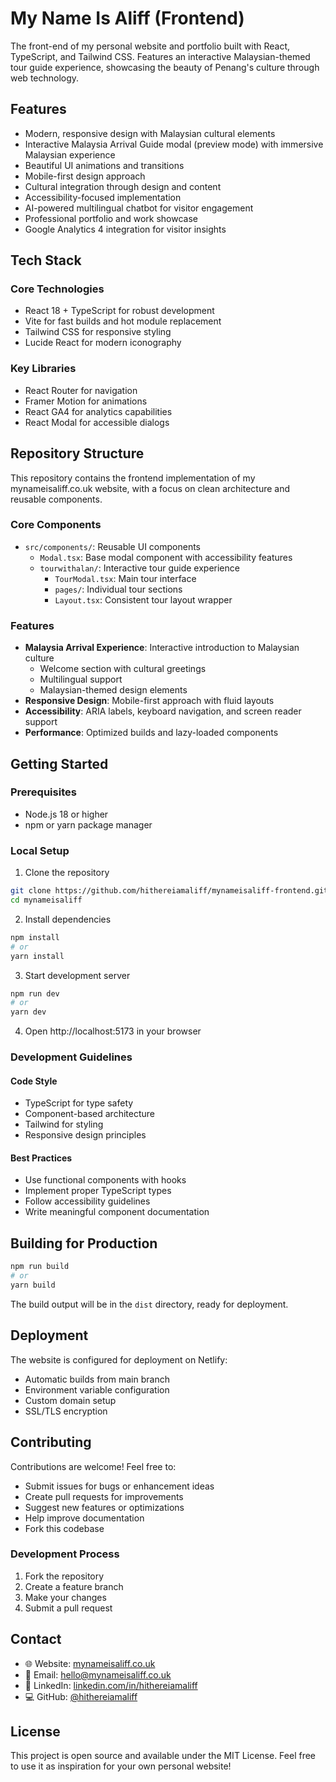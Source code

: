 # My Name Is Aliff (Frontend)

The front-end of my personal website and portfolio built with React, TypeScript, and Tailwind CSS. Features an interactive Malaysian-themed tour guide experience, showcasing the beauty of Penang's culture through web technology.

## Features

- Modern, responsive design with Malaysian cultural elements
- Interactive Malaysia Arrival Guide modal (preview mode) with immersive Malaysian experience
- Beautiful UI animations and transitions
- Mobile-first design approach
- Cultural integration through design and content
- Accessibility-focused implementation
- AI-powered multilingual chatbot for visitor engagement
- Professional portfolio and work showcase
- Google Analytics 4 integration for visitor insights

## Tech Stack

### Core Technologies
- React 18 + TypeScript for robust development
- Vite for fast builds and hot module replacement
- Tailwind CSS for responsive styling
- Lucide React for modern iconography

### Key Libraries
- React Router for navigation
- Framer Motion for animations
- React GA4 for analytics capabilities
- React Modal for accessible dialogs

## Repository Structure

This repository contains the frontend implementation of my mynameisaliff.co.uk website, with a focus on clean architecture and reusable components.

### Core Components
- `src/components/`: Reusable UI components
  - `Modal.tsx`: Base modal component with accessibility features
  - `tourwithalan/`: Interactive tour guide experience
    - `TourModal.tsx`: Main tour interface
    - `pages/`: Individual tour sections
    - `Layout.tsx`: Consistent tour layout wrapper

### Features
- **Malaysia Arrival Experience**: Interactive introduction to Malaysian culture
  - Welcome section with cultural greetings
  - Multilingual support
  - Malaysian-themed design elements
- **Responsive Design**: Mobile-first approach with fluid layouts
- **Accessibility**: ARIA labels, keyboard navigation, and screen reader support
- **Performance**: Optimized builds and lazy-loaded components

## Getting Started

### Prerequisites
- Node.js 18 or higher
- npm or yarn package manager

### Local Setup
1. Clone the repository
```bash
git clone https://github.com/hithereiamaliff/mynameisaliff-frontend.git
cd mynameisaliff
```

2. Install dependencies
```bash
npm install
# or
yarn install
```

3. Start development server
```bash
npm run dev
# or
yarn dev
```

4. Open http://localhost:5173 in your browser

### Development Guidelines

#### Code Style
- TypeScript for type safety
- Component-based architecture
- Tailwind for styling
- Responsive design principles

#### Best Practices
- Use functional components with hooks
- Implement proper TypeScript types
- Follow accessibility guidelines
- Write meaningful component documentation

## Building for Production

```bash
npm run build
# or
yarn build
```

The build output will be in the `dist` directory, ready for deployment.

## Deployment

The website is configured for deployment on Netlify:
- Automatic builds from main branch
- Environment variable configuration
- Custom domain setup
- SSL/TLS encryption

## Contributing

Contributions are welcome! Feel free to:
- Submit issues for bugs or enhancement ideas
- Create pull requests for improvements
- Suggest new features or optimizations
- Help improve documentation
- Fork this codebase

### Development Process
1. Fork the repository
2. Create a feature branch
3. Make your changes
4. Submit a pull request

## Contact

- 🌐 Website: [mynameisaliff.co.uk](https://mynameisaliff.co.uk)
- 📧 Email: hello@mynameisaliff.co.uk
- 📲 LinkedIn: [linkedin.com/in/hithereiamaliff](https://linkedin.com/in/hithereiamaliff)
- 💻 GitHub: [@hithereiamaliff](https://github.com/hithereiamaliff)

## License

This project is open source and available under the MIT License. Feel free to use it as inspiration for your own personal website!
